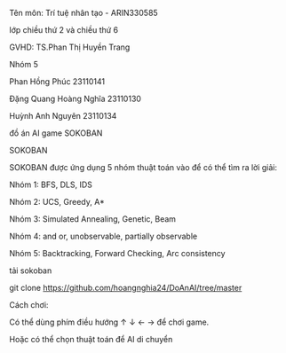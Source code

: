 Tên môn: Trí tuệ nhân tạo - ARIN330585

lớp chiều thứ 2 và chiều thứ 6

GVHD: TS.Phan Thị Huyền Trang

Nhóm 5

Phan Hồng Phúc 23110141

Đặng Quang Hoàng Nghĩa 23110130

Huỳnh Anh Nguyên 23110134

đồ án AI game SOKOBAN

SOKOBAN

SOKOBAN được ứng dụng 5 nhóm thuật toán vào để có thể tìm ra lời giải:

Nhóm 1: BFS, DLS, IDS

Nhóm 2: UCS, Greedy, A*

Nhóm 3: Simulated Annealing, Genetic, Beam

Nhóm 4: and or, unobservable, partially observable

Nhóm 5: Backtracking, Forward Checking, Arc consistency

tải sokoban

git clone https://github.com/hoangnghia24/DoAnAI/tree/master

Cách chơi:

Có thể dùng phím điều hướng ↑ ↓ ← → để chơi game.

Hoặc có thể chọn thuật toán để AI di chuyển
